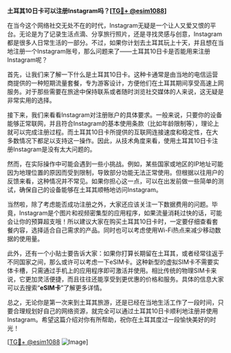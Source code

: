 **土耳其10日卡可以注册Instagram吗？[[TG💪+ @esim1088](https://t.me/s/esim1088)]**

在当今这个网络社交无处不在的时代，Instagram无疑是一个让人又爱又恨的平台。无论是为了记录生活点滴、分享旅行照片，还是寻找灵感与创意，Instagram都是很多人日常生活的一部分。不过，如果你计划去土耳其玩上十天，并且想在当地注册一个Instagram账号，那么问题来了——土耳其10日卡是否能用来注册Instagram呢？

首先，让我们来了解一下什么是土耳其10日卡。这种卡通常是由当地的电信运营商提供的一种短期流量套餐，专为游客设计，方便他们在土耳其期间享受高速上网服务。对于那些需要在旅途中保持联系或者随时浏览社交媒体的人来说，这无疑是非常实用的选择。

接下来，我们来看看Instagram对注册账户的具体要求。一般来说，只要你的设备能够正常联网，并且符合Instagram的基本使用条款（比如年龄限制等），理论上就可以完成注册过程。而土耳其10日卡所提供的互联网连接速度和稳定性，在大多数情况下都足以支持这一操作。因此，从技术角度来看，使用土耳其10日卡注册Instagram是没有太大问题的。

然而，在实际操作中可能会遇到一些小挑战。例如，某些国家或地区的IP地址可能因为地理位置的原因而受到限制，导致部分功能无法正常使用。但根据以往用户的反馈来看，这种情况并不常见。如果你担心这一点，可以在出发前做一些简单的测试，确保自己的设备能够在土耳其顺畅地访问Instagram。

当然啦，除了考虑能否成功注册之外，大家还应该关注一下数据费用的问题。毕竟，Instagram是个图片和视频密集型的应用程序，如果流量消耗过快的话，可能会让你的预算超支哦！所以建议大家在购买土耳其10日卡时，一定要仔细查看套餐内容，选择适合自己需求的产品。同时也可以考虑使用Wi-Fi热点来减少移动数据的使用量。

此外，还有一个小贴士要告诉大家：如果你打算长期留在土耳其，或者经常往返于不同国家之间，那么或许可以考虑一下eSIM卡。这种新型的虚拟SIM卡不需要实体卡槽，只需通过手机上的应用程序即可激活并使用。相比传统的物理SIM卡来说，它更加灵活便捷，而且往往还能享受到更优惠的价格和服务。具体的信息大家可以去搜索“**eSIM卡**”了解更多详情。

总之，无论你是第一次来到土耳其旅游，还是已经在当地生活工作了一段时间，只要合理规划好自己的网络资源，就完全可以通过土耳其10日卡顺利地注册并使用Instagram。希望这篇介绍对你有所帮助，祝你在土耳其度过一段愉快美好的时光！

[[TG💪+ @esim1088](https://t.me/s/esim1088) ![Image](https://i.postimg.cc/4NQfJmqS/Snipaste-2025-05-13-00-14-12.png)]